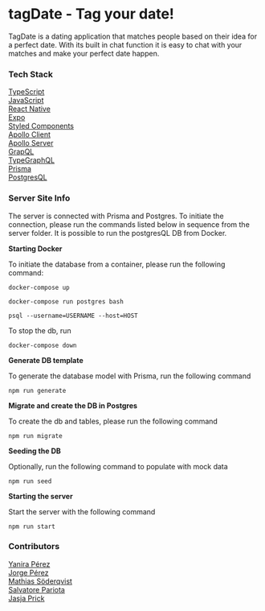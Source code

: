 
# tagDate - Tag your date!

TagDate is a dating application that matches people based on their idea for a perfect date.
With its built in chat function it is easy to chat with your matches and make your perfect date happen.

### Tech Stack
<a href="https://www.typescriptlang.org/" target="_blank">TypeScript</a><br>
<a href="https://www.javascript.com/" target="_blank">JavaScript</a><br>
<a href="https://reactnative.dev/" target="_blank">React Native</a><br>
<a href="https://expo.io/" target="_blank">Expo</a><br>
<a href="https://styled-components.com/" target="_blank">Styled Components</a><br>
<a href="https://www.apollographql.com/docs/react/api/core/ApolloClient/" target="_blank">Apollo Client</a><br>
<a href="https://www.apollographql.com/" target="_blank">Apollo Server</a><br>
<a href="https://graphql.org/" target="_blank">GrapQL</a><br>
<a href="https://typegraphql.com/" target="_blank">TypeGraphQL</a><br>
<a href="https://www.prisma.io/" target="_blank">Prisma</a><br>
<a href="https://www.postgresql.org/" target="_blank">PostgresQL</a><br>

### Server Site Info
The server is connected with Prisma and Postgres. To initiate the connection, please run the commands listed below in sequence from the server folder. It is possible to run the postgresQL DB from Docker.

**Starting Docker**

To initiate the database from a container, please run the following command:

```
docker-compose up
```

```
docker-compose run postgres bash
```

```
psql --username=USERNAME --host=HOST
```

To stop the db, run

```
docker-compose down
```


**Generate DB template**

To generate the database model with Prisma, run the following command

```
npm run generate
```

**Migrate and create the DB in Postgres**

To create the db and tables, please run the following command 

```
npm run migrate
```

**Seeding the DB**

Optionally, run the following command to populate with mock data

```
npm run seed
```

**Starting the server**

Start the server with the following command

```
npm run start
```

### Contributors
<a href="https://github.com/YaniraP" target="_blank">Yanira Pérez</a><br>
<a href="https://github.com/jlpg81" target="_blank">Jorge Pérez</a><br>
<a href="https://github.com/MathiasSoderqvist" target="_blank">Mathias Söderqvist</a><br>
<a href="https://github.com/Salpi1024" target="_blank">Salvatore Pariota</a><br>
<a href="https://github.com/gridwork-nl" target="_blank">Jasja Prick</a><br>

